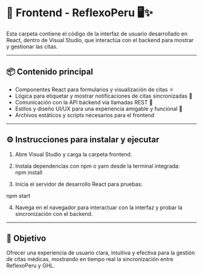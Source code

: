 # 🎨 Frontend - ReflexoPeru 🖥️✨

Esta carpeta contiene el código de la interfaz de usuario desarrollado en React, dentro de Visual Studio, que interactúa con el backend para mostrar y gestionar las citas.

---

## 📦 Contenido principal

- Componentes React para formularios y visualización de citas ⚛️  
- Lógica para etiquetar y mostrar notificaciones de citas sincronizadas 🔔  
- Comunicación con la API backend vía llamadas REST 📡  
- Estilos y diseño UI/UX para una experiencia amigable y funcional 🎨  
- Archivos estáticos y scripts necesarios para el frontend

---

## ⚙️ Instrucciones para instalar y ejecutar

1. Abre Visual Studio y carga la carpeta frontend.  
2. Instala dependencias con npm o yarn desde la terminal integrada:  
npm install

3. Inicia el servidor de desarrollo React para pruebas:  

npm start

4. Navega en el navegador para interactuar con la interfaz y probar la sincronización con el backend.

---

## 🎯 Objetivo

Ofrecer una experiencia de usuario clara, intuitiva y efectiva para la gestión de citas médicas, mostrando en tiempo real la sincronización entre ReflexoPeru y GHL.
